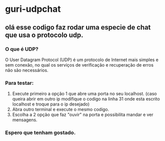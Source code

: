 # guri-udpchat

## olá esse codigo faz rodar uma especie de chat que usa o protocolo udp.
### O que é UDP?
O User Datagram Protocol (UDP) é um protocolo de Internet mais simples e sem conexão, no qual os serviços de verificação e recuperação de erros não são necessários.

### Para testar:
1. Execute primeiro a opção 1 que abre uma porta no seu localhost.
(caso queira abrir em outro ip modifique o codigo na linha 31 onde esta escrito localhost e troque para o ip desejado)
2. Abra outro terminal e execute o mesmo codigo.
3. Escolha a 2 opção que faz "ouvir" na porta e possibilita mandar e ver mensagens.

### Espero que tenham gostado.
